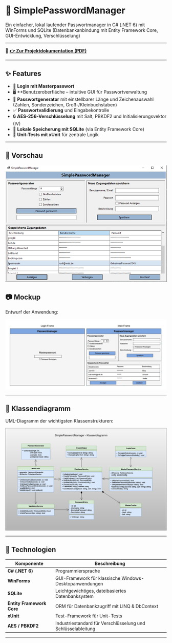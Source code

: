 # 🔐 SimplePasswordManager

Ein einfacher, lokal laufender Passwortmanager in C# (.NET 6) mit WinForms und SQLite
(Datenbankanbindung mit Entity Framework Core, GUI-Entwicklung, Verschlüsselung)

---

📄 **[👉 Zur Projektdokumentation (PDF)](docs/Dokumentation/Dokumentation_SimplePasswordManager.pdf)**
  


---

## ✨ Features

- 💬 **Login mit Masterpasswort**
- 🖥️ **Benutzeroberfläche – intuitive GUI für Passwortverwaltung
- 🧠 **Passwortgenerator** mit einstellbarer Länge und Zeichenauswahl (Zahlen, Sonderzeichen, Groß-/Kleinbuchstaben)
- ✅ **Passwortvalidierung** und Eingabekontrolle
- 🔒 **AES-256-Verschlüsselung** mit Salt, PBKDF2 und Initialisierungsvektor (IV)
- 💾 **Lokale Speicherung mit SQLite** (via Entity Framework Core)
- 🧪 **Unit-Tests mit xUnit** für zentrale Logik

---

## 📸 Vorschau

![Screenshot der Anwendung](docs/screenshots/screenshot_1.png)


## 📷 Mockup

Entwurf der Anwendung:

![Mockup](docs/mockup/mockup.jpg)

---

## 🧩 Klassendiagramm

UML-Diagramm der wichtigsten Klassenstrukturen:

![Klassendiagramm](docs/UML/class_diagram.png)

---

## 🚀 Technologien

| Komponente           | Beschreibung                                                |
|----------------------|-------------------------------------------------------------|
| **C# (.NET 6)**       | Programmiersprache                |
| **WinForms**          | GUI-Framework für klassische Windows-Desktopanwendungen     |
| **SQLite**            | Leichtgewichtiges, dateibasiertes Datenbanksystem           |
| **Entity Framework Core** | ORM für Datenbankzugriff mit LINQ & DbContext         |
| **xUnit**             | Test-Framework für Unit-Tests                               |
| **AES / PBKDF2**      | Industriestandard für Verschlüsselung und Schlüsselableitung |

---

